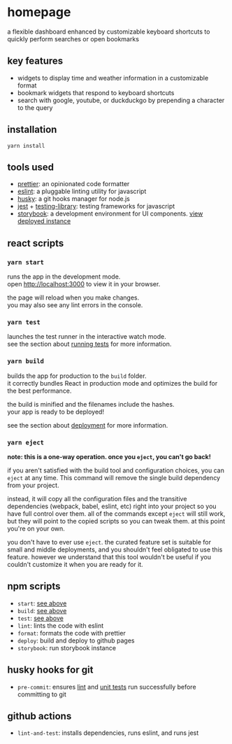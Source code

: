 # homepage

a flexible dashboard enhanced by customizable keyboard shortcuts to quickly perform searches or open bookmarks

## key features

- widgets to display time and weather information in a customizable format
- bookmark widgets that respond to keyboard shortcuts
- search with google, youtube, or duckduckgo by prepending a character to the query

## installation

```shell
yarn install
```

## tools used

- [prettier](https://prettier.io/): an opinionated code formatter
- [eslint](https://eslint.org/): a pluggable linting utility for javascript
- [husky](https://github.com/typicode/husky): a git hooks manager for node.js
- [jest](https://jestjs.io/) + [testing-library](https://testing-library.com/): testing frameworks for javascript
- [storybook](https://storybook.js.org/): a development environment for UI components. [view deployed instance](https://63ec95070bce835ec1bea0d0-ufkauyknxy.chromatic.com/?path=/story/homepage--page)

## react scripts

### `yarn start`

runs the app in the development mode.\
open [http://localhost:3000](http://localhost:3000) to view it in your browser.

the page will reload when you make changes.\
you may also see any lint errors in the console.

### `yarn test`

launches the test runner in the interactive watch mode.\
see the section about [running tests](https://facebook.github.io/create-react-app/docs/running-tests) for more information.

### `yarn build`

builds the app for production to the `build` folder.\
it correctly bundles React in production mode and optimizes the build for the best performance.

the build is minified and the filenames include the hashes.\
your app is ready to be deployed!

see the section about [deployment](https://facebook.github.io/create-react-app/docs/deployment) for more information.

### `yarn eject`

**note: this is a one-way operation. once you `eject`, you can't go back!**

if you aren't satisfied with the build tool and configuration choices, you can `eject` at any time. This command will remove the single build dependency from your project.

instead, it will copy all the configuration files and the transitive dependencies (webpack, babel, eslint, etc) right into your project so you have full control over them. all of the commands except `eject` will still work, but they will point to the copied scripts so you can tweak them. at this point you're on your own.

you don't have to ever use `eject`. the curated feature set is suitable for small and middle deployments, and you shouldn't feel obligated to use this feature. however we understand that this tool wouldn't be useful if you couldn't customize it when you are ready for it.

## npm scripts

- `start`: [see above](#react-scripts)
- `build`: [see above](#react-scripts)
- `test`: [see above](#react-scripts)
- `lint`: lints the code with eslint
- `format`: formats the code with prettier
- `deploy`: build and deploy to github pages
- `storybook`: run storybook instance

## husky hooks for git

- `pre-commit`: ensures [lint](#npm-scripts) and [unit tests](#yarn-test) run successfully before committing to git

## github actions

- `lint-and-test`: installs dependencies, runs eslint, and runs jest
